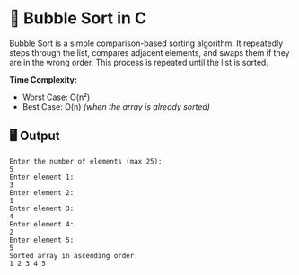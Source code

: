 # 🧠 Bubble Sort in C

Bubble Sort is a simple comparison-based sorting algorithm. It repeatedly steps through the list, compares adjacent elements, and swaps them if they are in the wrong order. This process is repeated until the list is sorted.

**Time Complexity:**
- Worst Case: O(n²)
- Best Case: O(n) *(when the array is already sorted)*


## 🖥️ Output

```text
Enter the number of elements (max 25):
5
Enter element 1:
3
Enter element 2:
1
Enter element 3:
4
Enter element 4:
2
Enter element 5:
5
Sorted array in ascending order:
1 2 3 4 5
